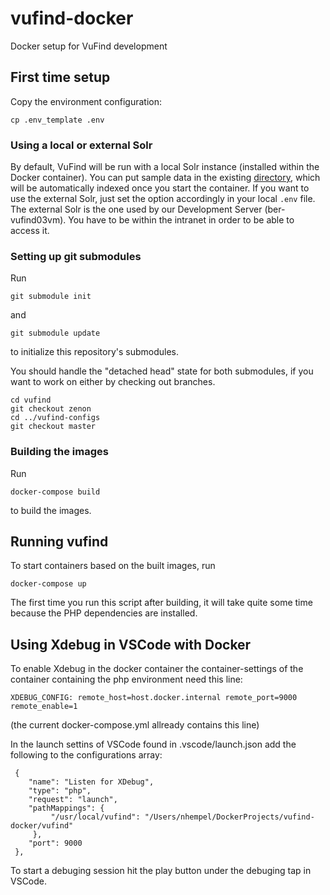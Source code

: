 # vufind-docker
Docker setup for VuFind development

## First time setup

Copy the environment configuration:
```
cp .env_template .env
```

### Using a local or external Solr
By default, VuFind will be run with a local Solr instance (installed within the Docker container). You can put sample data in the existing [directory](sample-data), which will be automatically indexed once you start the container. If you want to use the external Solr, just set the option accordingly in your local `.env` file. The external Solr is the one used by our Development Server (ber-vufind03vm). You have to be within the intranet in order to be able to access it.

### Setting up git submodules
Run 
```
git submodule init
```
and 
```
git submodule update
```
to initialize this repository's submodules. 

You should handle the "detached head" state for both submodules, if you want to work on either by checking out branches. 
```
cd vufind
git checkout zenon
cd ../vufind-configs
git checkout master
```

### Building the images
Run
```
docker-compose build
```
to build the images.

## Running vufind
To start containers based on the built images, run
```
docker-compose up
```
The first time you run this script after building, it will take quite some time because the PHP dependencies are installed.

## Using Xdebug in VSCode with Docker

To enable Xdebug in the docker container the container-settings of the container containing the php environment need this line:
```
XDEBUG_CONFIG: remote_host=host.docker.internal remote_port=9000 remote_enable=1
```
(the current docker-compose.yml allready contains this line)

In the launch settins of VSCode found in .vscode/launch.json add the following to the configurations array:

```
 {         
    "name": "Listen for XDebug",
    "type": "php",
    "request": "launch",
    "pathMappings": {
         "/usr/local/vufind": "/Users/nhempel/DockerProjects/vufind-docker/vufind"
     },
    "port": 9000
 },
```

To start a debuging session hit the play button under the debuging tap in VSCode.
